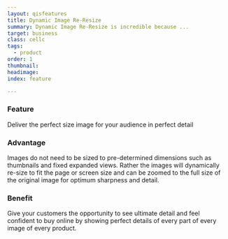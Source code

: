 ```yaml
---
layout: qisfeatures
title: Dynamic Image Re-Resize
summary: Dynamic Image Re-Resize is incredible because ...
target: business
class: cellc
tags:
  - product
order: 1
thumbnail:
headimage:
index: feature

---
```

### Feature ###

Deliver the perfect size image for your audience in perfect detail

### Advantage ###

Images do not need to be sized to pre-determined dimensions such as thumbnails and fixed expanded views.  Rather the images will dynamically re-size to fit the page or screen size and can be zoomed to the full size of the original image for optimum sharpness and detail.

### Benefit ###

Give your customers the opportunity to see ultimate detail and feel confident to buy online by showing perfect details of every part of every image of every product.
